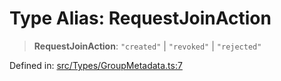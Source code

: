 # Type Alias: RequestJoinAction

> **RequestJoinAction**: `"created"` \| `"revoked"` \| `"rejected"`

Defined in: [src/Types/GroupMetadata.ts:7](https://github.com/Fokusdotid/Baileys/blob/58a03b5a49cf326e1050515994499cb0bb76662f/src/Types/GroupMetadata.ts#L7)

